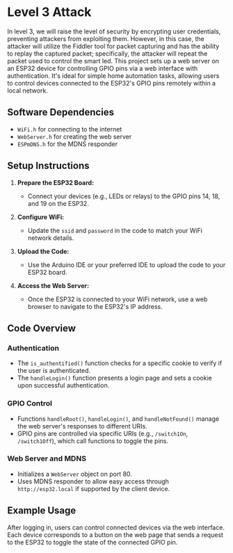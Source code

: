 # Level 3 Attack
In level 3, we will raise the level of security by encrypting user credentials, preventing attackers from exploiting them. However, in this case, the attacker will utilize the Fiddler tool for packet capturing and has the ability to replay the captured packet; specifically, the attacker will repeat the packet used to control the smart led.
This project sets up a web server on an ESP32 device for controlling GPIO pins via a web interface with authentication. It's ideal for simple home automation tasks, allowing users to control devices connected to the ESP32's GPIO pins remotely within a local network.

## Software Dependencies

- `WiFi.h` for connecting to the internet
- `WebServer.h` for creating the web server
- `ESPmDNS.h` for the MDNS responder

## Setup Instructions

1. **Prepare the ESP32 Board:**
   - Connect your devices (e.g., LEDs or relays) to the GPIO pins 14, 18, and 19 on the ESP32.

2. **Configure WiFi:**
   - Update the `ssid` and `password` in the code to match your WiFi network details.

3. **Upload the Code:**
   - Use the Arduino IDE or your preferred IDE to upload the code to your ESP32 board.

4. **Access the Web Server:**
   - Once the ESP32 is connected to your WiFi network, use a web browser to navigate to the ESP32's IP address.

## Code Overview
### Authentication

- The `is_authentified()` function checks for a specific cookie to verify if the user is authenticated.
- The `handleLogin()` function presents a login page and sets a cookie upon successful authentication.

### GPIO Control

- Functions `handleRoot()`, `handleLogin()`, and `handleNotFound()` manage the web server's responses to different URIs.
- GPIO pins are controlled via specific URIs (e.g., `/switch1On`, `/switch1Off`), which call functions to toggle the pins.

### Web Server and MDNS

- Initializes a `WebServer` object on port 80.
- Uses MDNS responder to allow easy access through `http://esp32.local` if supported by the client device.

## Example Usage

After logging in, users can control connected devices via the web interface. Each device corresponds to a button on the web page that sends a request to the ESP32 to toggle the state of the connected GPIO pin.

